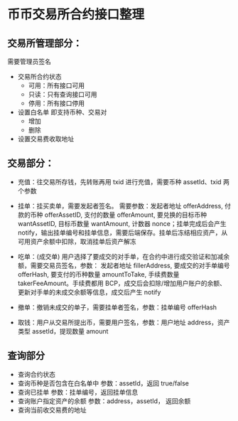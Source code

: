 # 币币交易所合约接口整理

## 交易所管理部分：
需要管理员签名
* 交易所合约状态
    * 可用：所有接口可用
    * 只读：只有查询接口可用
    * 停用：所有接口停用
* 设置白名单 即支持币种、交易对
    * 增加
    * 删除
* 设置交易费收取地址

## 交易部分：
* 充值：往交易所存钱，先转账再用 txid 进行充值，需要币种 assetId、txid 两个参数
* 挂单：挂买卖单，需要发起者签名。
需要参数：发起者地址 offerAddress, 付款的币种 offerAssetID, 支付的数量 offerAmount, 要兑换的目标币种 wantAssetID, 目标币数量 wantAmount, 计数器 nonce；挂单完成后会产生 notify，输出挂单编号和挂单信息，需要后端保存。挂单后冻结相应资产，从可用资产余额中扣除，取消挂单后资产解冻

* 吃单：(成交单) 用户选择了要成交的对手单，在合约中进行成交验证和加减余额，需要交易员签名，参数： 发起者地址 fillerAddress, 要成交的对手单编号 offerHash, 要支付的币种数量 amountToTake, 手续费数量 takerFeeAmount。手续费都用 BCP，成交后会扣除/增加用户账户的余额、更新对手单的未成交余额等信息，成交后产生 notify

* 撤单：撤销未成交的单子，需要挂单者签名，参数：挂单编号 offerHash
* 取钱：用户从交易所提出币，需要用户签名，参数：用户地址 address，资产类型 assetId，提现数量 amount

## 查询部分
* 查询合约状态
* 查询币种是否包含在白名单中 参数：assetId，返回 true/false
* 查询已挂单 参数：挂单编号，返回挂单信息
* 查询账户指定资产的余额 参数：address，assetId， 返回余额
* 查询当前收交易费的地址
